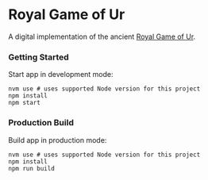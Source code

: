 # Royal Game of Ur

A digital implementation of the ancient [Royal Game of Ur](https://en.wikipedia.org/wiki/Royal_Game_of_Ur).

### Getting Started

Start app in development mode:

```shell
nvm use # uses supported Node version for this project
npm install
npm start
```

### Production Build

Build app in production mode:

```shell
nvm use # uses supported Node version for this project
npm install
npm run build
```

